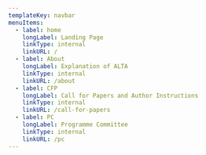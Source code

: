 ```yaml
---
templateKey: navbar
menuItems:
  - label: home
    longLabel: Landing Page
    linkType: internal
    linkURL: /
  - label: About
    longLabel: Explanation of ALTA
    linkType: internal
    linkURL: /about
  - label: CFP
    longLabel: Call for Papers and Author Instructions
    linkType: internal
    linkURL: /call-for-papers
  - label: PC
    longLabel: Programme Committee
    linkType: internal
    linkURL: /pc
---
```


